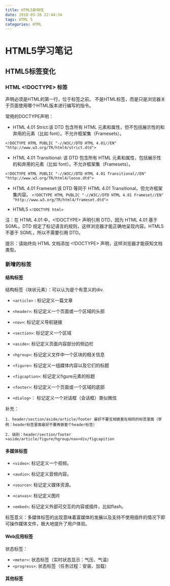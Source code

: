 ```yaml
---
title: HTML5新特性
date: 2018-03-26 22:44:34
tags: HTML 5
categories: HTML
---
```

# HTML5学习笔记

## HTML5标签变化

### HTML <!DOCTYPE> 标签

<!DOCTYPE> 声明必须是HTML的第一行，位于<html>标签之前。

<!DOCTYPE>不是HTML标签，而是只是浏览器关于页面使用哪个HTML版本进行编写的指令。

常用的DOCTYPE声明：
  - HTML 4.01 Strict:该 DTD 包含所有 HTML 元素和属性，但不包括展示性的和弃用的元素（比如 font）。不允许框架集（Framesets）。

  `<!DOCTYPE HTML PUBLIC "-//W3C//DTD HTML 4.01//EN" "http://www.w3.org/TR/html4/strict.dtd">`

  - HTML  4.01 Transitional: 该 DTD 包含所有 HTML 元素和属性，包括展示性的和弃用的元素（比如 font）。不允许框架集（Framesets）。

  `<!DOCTYPE HTML PUBLIC "-//W3C//DTD HTML 4.01 Transitional//EN"
  "http://www.w3.org/TR/html4/loose.dtd">`

  - HTML 4.01 Frameset:该 DTD 等同于 HTML 4.01 Transitional，但允许框架集内容。
    `<!DOCTYPE HTML PUBLIC "-//W3C//DTD HTML 4.01 Frameset//EN"
    "http://www.w3.org/TR/html4/frameset.dtd">`

  - HTML5
  `<!DOCTYPE html>`

注：在 HTML 4.01 中，<!DOCTYPE> 声明引用 DTD，因为 HTML 4.01 基于 SGML。DTD 规定了标记语言的规则，这样浏览器才能正确地呈现内容。HTML5 不基于 SGML，所以不需要引用 DTD。

提示：请始终向 HTML 文档添加 <!DOCTYPE> 声明，这样浏览器才能获知文档类型。

### 新增的标签

#### 结构标签
结构标签（块状元素）：可以认为是个有意义的div.

- `<article>` : 标记定义一篇文章

- `<header>`: 标记定义一个页面或一个区域的头部

- `<nav>`: 标记定义导航链接

- `<section>`: 标记定义一个区域

- `<aside>`: 标记定义页面内容部分的侧边栏

- `<hgroup>`: 标记定义文件中一个区块的相关信息

- `<figure>`: 标记定义一组媒体内容以及它们的标题

- `<figcaption>`: 标记定义figure元素的标题

- `<footer>`: 标记定义一个页面或一个区域的底部

- `<dialog>`： 标记定义一个对话框（会话框）类似微信

补充：

    1. header/section/aside/article/footer 最好不要互相嵌套在相同的标签里面（举例：header标签里面最好不要再嵌套个header标签）

    2. 级别：header/section/footer >aside/article/figure/hgroup/nav>div/figcapition


#### 多媒体标签

- `<video>`: 标记定义一个视频。

- `<audio>`: 标记定义音频内容。

- `<source>`: 标记定义媒体资源。

- `<canvas>`: 标记定义图片

- `<embed>`: 标记定义外部可交互的内容或插件，比如flash。

标签意义：多媒体标签的出现意味着富媒体的发展以及支持不使用插件的情况下即可操作媒体文件，极大地提升了用户体验。

#### Web应用标签

状态标签：

  - `<meter>`: 状态标签（实时状态显示：气压、气温）
  - `<progress>`: 状态标签（任务过程：安装、加载）

#### 其他标签
